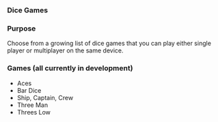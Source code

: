 ### Dice Games
### Purpose
Choose from a growing list of dice games that you can play either single player or multiplayer on the same device.

### Games (all currently in development)
- Aces
- Bar Dice
- Ship, Captain, Crew
- Three Man
- Threes Low